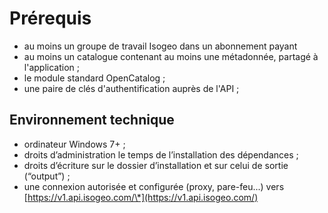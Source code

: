 # Prérequis

* au moins un groupe de travail Isogeo dans un abonnement payant 
* au moins un catalogue contenant au moins une métadonnée, partagé à l'application ;
* le module standard OpenCatalog ;
* une paire de clés d'authentification auprès de l'API ;

## Environnement technique

* ordinateur Windows  7+ ;
* droits d’administration le temps de l’installation des dépendances ;
* droits d’écriture sur le dossier d’installation et sur celui de sortie \(“output”\) ;
* une connexion autorisée et configurée \(proxy, pare-feu...\) vers [https://v1.api.isogeo.com/\*](https://v1.api.isogeo.com/)



